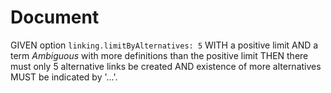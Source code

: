 # Document

GIVEN option `linking.limitByAlternatives: 5` WITH a positive limit
AND a term *Ambiguous* with more definitions than the positive limit
THEN there must only 5 alternative links be created
AND existence of more alternatives MUST be indicated by '...'.
